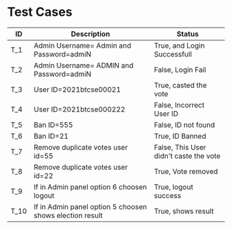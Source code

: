 # Test Cases 


| ID     | Description | Status |
| ---      | ---       | --- 	|
| T_1 | Admin Username= Admin and Password=admiN     |	True, and Login Successfull|
| T_2     | Admin Username= ADMIN and Password=admiN  | False, Login Fail|
| T_3     | User ID=2021btcse00021 | True, casted the vote |
| T_4     | User ID=2021btcse000222| False, Incorrect User ID|
| T_5   | Ban ID=555| False, ID not found|
|  T_6  | Ban ID=21| True, ID Banned|
|  T_7   | Remove duplicate votes user id=55|False, This User didn't caste the vote|
|  T_8   | Remove duplicate votes user id=22|True, Vote removed|
|  T_9   | If in Admin panel option 6 choosen logout|True, logout success |
|  T_10  | If in Admin panel option 5 choosen shows election result|True, shows result |
